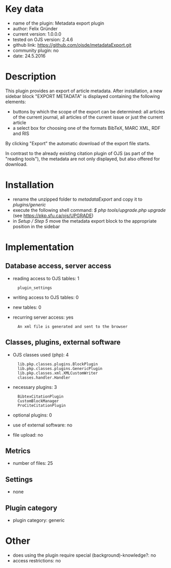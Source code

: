 Key data
============

- name of the plugin: Metadata export plugin
- author: Felix Gründer
- current version: 1.0.0.0
- tested on OJS version: 2.4.6
- github link: https://github.com/ojsde/metadataExport.git
- community plugin: no
- date: 24.5.2016

Description
============

This plugin provides an export of article metadata.
After installation, a new sidebar block "EXPORT METADATA" is displayed containing the following elements:
- buttons by which the scope of the export can be determined: 
  all articles of the current journal, all articles of the current issue or just the current article
- a select box for choosing one of the formats BibTeX, MARC XML, RDF and RIS
  
By clicking "Export" the automatic download of the export file starts.

In contrast to the already existing citation plugin of OJS (as part of the "reading tools"), the metadata are not only displayed, but also offered for download.

Installation
============

- rename the unzipped folder to *metadataExport* and copy it to *plugins/generic*
- execute the following shell command: 
  *$ php tools/upgrade.php upgrade* (see https://pkp.sfu.ca/ojs/UPGRADE)
- in *Setup / Step 5* move the metadata export block to the appropriate position in the sidebar

 
Implementation
================

Database access, server access
-----------------------------
- reading access to OJS tables: 1

		plugin_settings

- writing access to OJS tables: 0

- new tables: 0
- recurring server access: yes

		An xml file is generated and sent to the browser
 
Classes, plugins, external software
-----------------------
- OJS classes used (php): 4
	
		lib.pkp.classes.plugins.BlockPlugin
		lib.pkp.classes.plugins.GenericPlugin
		lib.pkp.classes.xml.XMLCustomWriter
		classes.handler.Handler

- necessary plugins: 3

		BibtexCitationPlugin
		CustomBlockManager
		ProCiteCitationPlugin
		
- optional plugins: 0
- use of external software: no
	
- file upload: no
 
Metrics
--------
- number of files: 25

Settings
--------
- none

Plugin category
----------
- plugin category: generic

Other
=============
- does using the plugin require special (background)-knowledge?: no
- access restrictions: no


